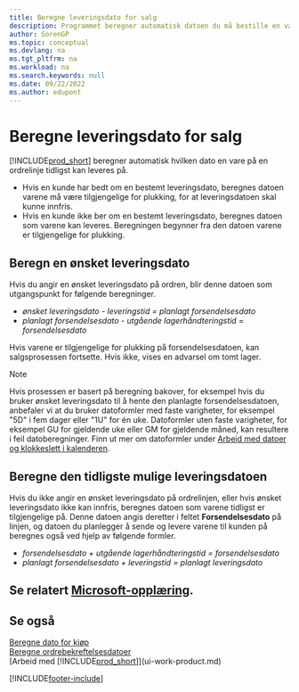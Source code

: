```yaml
---
title: Beregne leveringsdato for salg
description: Programmet beregner automatisk datoen du må bestille en vare på for å ha den på lager på en bestemt dato og tilgjengelig for plukking.
author: SorenGP
ms.topic: conceptual
ms.devlang: na
ms.tgt_pltfrm: na
ms.workload: na
ms.search.keywords: null
ms.date: 09/22/2022
ms.author: edupont
---
```

# <a name="delivery-date-calculation-for-sales"></a><a name="delivery-date-calculation-for-sales"></a>Beregne leveringsdato for salg

[!INCLUDE[prod_short](includes/prod_short.md)] beregner automatisk hvilken dato en vare på en ordrelinje tidligst kan leveres på.

* Hvis en kunde har bedt om en bestemt leveringsdato, beregnes datoen varene må være tilgjengelige for plukking, for at leveringsdatoen skal kunne innfris.
* Hvis en kunde ikke ber om en bestemt leveringsdato, beregnes datoen som varene kan leveres. Beregningen begynner fra den datoen varene er tilgjengelige for plukking.

## <a name="calculating-a-requested-delivery-date"></a><a name="calculating-a-requested-delivery-date"></a>Beregn en ønsket leveringsdato

Hvis du angir en ønsket leveringsdato på ordren, blir denne datoen som utgangspunkt for følgende beregninger.

- *ønsket leveringsdato - leveringstid = planlagt forsendelsesdato*
- *planlagt forsendelsesdato - utgående lagerhåndteringstid = forsendelsesdato*

Hvis varene er tilgjengelige for plukking på forsendelsesdatoen, kan salgsprosessen fortsette. Hvis ikke, vises en advarsel om tomt lager.

> [!NOTE]
> Hvis prosessen er basert på beregning bakover, for eksempel hvis du bruker ønsket leveringsdato til å hente den planlagte forsendelsesdatoen, anbefaler vi at du bruker datoformler med faste varigheter, for eksempel "5D" i fem dager eller "1U" for én uke. Datoformler uten faste varigheter, for eksempel GU for gjeldende uke eller GM for gjeldende måned, kan resultere i feil datoberegninger. Finn ut mer om datoformler under [Arbeid med datoer og klokkeslett i kalenderen](ui-enter-date-ranges.md).

## <a name="calculating-the-earliest-possible-delivery-date"></a><a name="calculating-the-earliest-possible-delivery-date"></a>Beregne den tidligste mulige leveringsdatoen

Hvis du ikke angir en ønsket leveringsdato på ordrelinjen, eller hvis ønsket leveringsdato ikke kan innfris, beregnes datoen som varene tidligst er tilgjengelige på. Denne datoen angis deretter i feltet **Forsendelsesdato** på linjen, og datoen du planlegger å sende og levere varene til kunden på beregnes også ved hjelp av følgende formler.

- *forsendelsesdato + utgående lagerhåndteringstid = forsendelsesdato*
- *planlagt forsendelsesdato + leveringstid = planlagt leveringsdato*

## <a name="see-related-microsoft-training"></a><a name="see-related-microsoft-training"></a>Se relatert [Microsoft-opplæring](/training/modules/promising-sales-order-delivery-dynamics-365-business-central/).

## <a name="see-also"></a><a name="see-also"></a>Se også

[Beregne dato for kjøp](purchasing-date-calculation-for-purchases.md)  
[Beregne ordrebekreftelsesdatoer](sales-how-to-calculate-order-promising-dates.md)  
[Arbeid med [!INCLUDE[prod_short](includes/prod_short.md)]](ui-work-product.md)  

[!INCLUDE[footer-include](includes/footer-banner.md)]
